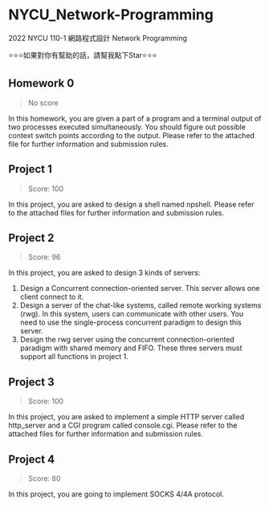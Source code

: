 # NYCU_Network-Programming
2022 NYCU 110-1 網路程式設計 Network Programming

⭐⭐⭐如果對你有幫助的話，請幫我點下Star⭐⭐⭐

## Homework 0
> No score

In this homework, you are given a part of a program and a terminal output of two processes executed simultaneously. You should figure out possible context switch points according to the output. Please refer to the attached file for further information and submission rules.

## Project 1 
> Score: 100

In this project, you are asked to design a shell named npshell. Please refer to the attached files for further information and submission rules.

## Project 2 
> Score: 96

In this project, you are asked to design 3 kinds of servers:
1. Design a Concurrent connection-oriented server. This server allows one client connect to it.
2. Design a server of the chat-like systems, called remote working systems (rwg). In this system, users can communicate with other users. You need to use the single-process concurrent paradigm to design this server.
3. Design the rwg server using the concurrent connection-oriented paradigm with shared memory and FIFO.
These three servers must support all functions in project 1.

## Project 3 
> Score: 100

In this project, you are asked to implement a simple HTTP server called http_server and a CGI program called console.cgi. Please refer to the attached files for further information and submission rules.

## Project 4 
> Score: 80

In this project, you are going to implement SOCKS 4/4A protocol.


